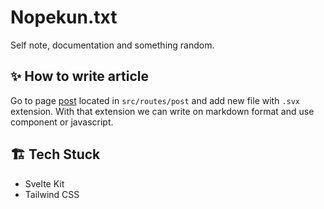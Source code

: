 # Nopekun.txt

Self note, documentation and something random.

## ✨ How to write article
Go to page [post](src/routes/post) located in `src/routes/post` and add new file with `.svx` extension. With that extension we can write on markdown format and use component or javascript.

## 🏗️ Tech Stuck
- Svelte Kit
- Tailwind CSS
